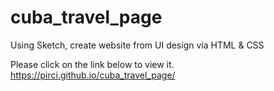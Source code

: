 # cuba_travel_page

Using Sketch, create website from UI design via HTML & CSS

Please click on the link below to view it.
https://pirci.github.io/cuba_travel_page/
